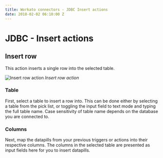 ```yaml
---
title: Workato connectors - JDBC Insert actions
date: 2018-02-02 06:10:00 Z
---
```


# JDBC - Insert actions

## Insert row
This action inserts a single row into the selected table.

![Insert row action](~@img/jdbc/insert-row-action.png)
*Insert row action*

### Table
First, select a table to insert a row into. This can be done either by selecting a table from the pick list, or toggling the input field to text mode and typing the full table name. Case sensitivity of table name depends on the database you are connected to.

### Columns
Next, map the datapills from your previous triggers or actions into their respective columns. The columns in the selected table are presented as input fields here for you to insert datapills.
